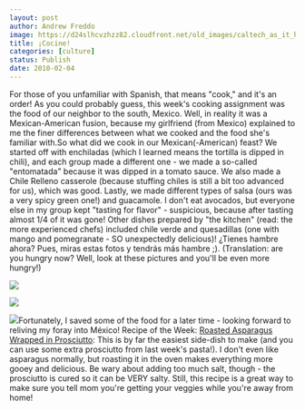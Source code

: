 ```yaml
---
layout: post
author: Andrew Freddo
image: https://d24slhcvzhzz82.cloudfront.net/old_images/caltech_as_it_happens/6a0105349b8251970b01287765393e970c.jpg
title: ¡Cocine!
categories: [culture]
status: Publish
date: 2010-02-04
---
```


For those of you unfamiliar with Spanish, that means "cook," and it's an order! As you could probably guess, this week's cooking assignment was the food of our neighbor to the south, Mexico. Well, in reality it was a Mexican-American fusion, because my girlfriend (from Mexico) explained to me the finer differences between what we cooked and the food she's familiar with.So what did we cook in our Mexican(-American) feast? We started off with enchiladas (which I learned means the tortilla is dipped in chili), and each group made a different one - we made a so-called "entomatada" because it was dipped in a tomato sauce. We also made a Chile Relleno casserole (because stuffing chiles is still a bit too advanced for us), which was good. Lastly, we made different types of salsa (ours was a very spicy green one!) and guacamole. I don't eat avocados, but everyone else in my group kept "tasting for flavor" - suspicious, because after tasting almost 1/4 of it was gone!
Other dishes prepared by "the kitchen" (read: the more experienced chefs) included chile verde and quesadillas (one with mango and pomegranate - SO unexpectedly delicious)!
¿Tienes hambre ahora? Pues, miras estas fotos y tendrás más hambre ;). (Translation: are you hungry now? Well, look at these pictures and you'll be even more hungry!)


![](https://d24slhcvzhzz82.cloudfront.net/old_images/caltech_as_it_happens/6a0105349b8251970b012877653a37970c.jpg)

![](https://d24slhcvzhzz82.cloudfront.net/old_images/caltech_as_it_happens/6a0105349b8251970b012877653c61970c.jpg)

![](https://d24slhcvzhzz82.cloudfront.net/old_images/caltech_as_it_happens/6a0105349b8251970b012877653d7a970c.jpg)Fortunately, I saved some of the food for a later time - looking forward to reliving my foray into México!
Recipe of the Week: [Roasted Asparagus Wrapped in Prosciutto](https://www.foodnetwork.com/recipes/giada-de-laurentiis/roasted-asparagus-wrapped-in-prosciutto-recipe/index.html): This is by far the easiest side-dish to make (and you can use some extra prosciutto from last week's pasta!). I don't even like asparagus normally, but roasting it in the oven makes everything more gooey and delicious. Be wary about adding too much salt, though - the prosciutto is cured so it can be VERY salty. Still, this recipe is a great way to make sure you tell mom you're getting your veggies while you're away from home! 
